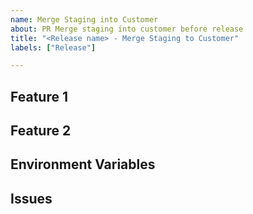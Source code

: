 ```yaml
---
name: Merge Staging into Customer
about: PR Merge staging into customer before release
title: "<Release name> - Merge Staging to Customer"
labels: ["Release"]

---
```


## Feature 1

## Feature 2

## Environment Variables

## Issues
